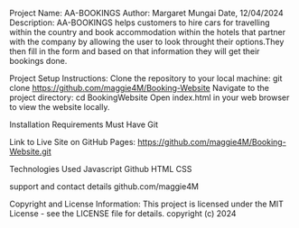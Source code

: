 Project Name: AA-BOOKINGS
Author: Margaret Mungai
Date, 12/04/2024
Description:
AA-BOOKINGS helps customers to hire cars for travelling within the country and book accommodation within the hotels that partner with the company by allowing the user to  look throught their options.They then fill in the form and based on that information they will get their bookings done. 

Project Setup Instructions:
Clone the repository to your local machine: git clone https://github.com/maggie4M/Booking-Website
Navigate to the project directory: cd BookingWebsite
Open index.html in your web browser to view the website locally.

Installation Requirements
 Must Have Git

Link to Live Site on GitHub Pages:
https://github.com/maggie4M/Booking-Website.git

Technologies Used
Javascript
Github
HTML
CSS


support and contact details
github.com/maggie4M


Copyright and License Information:
This project is licensed under the MIT License - see the LICENSE file for details.
copyright (c) 2024




